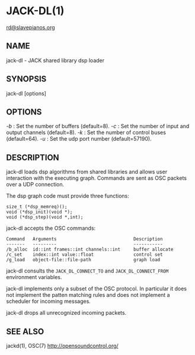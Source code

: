 JACK-DL(1)
==========
<rd@slavepianos.org>

NAME
----
jack-dl - JACK shared library dsp loader

SYNOPSIS
--------
jack-dl [options]

OPTIONS
-------
*-b*
:   Set the number of buffers (default=8).
*-c*
:   Set the number of input and output channels (default=8).
*-k*
:   Set the number of control buses (default=64).
*-u*
:   Set the udp port number (default=57190).

DESCRIPTION
-----------
jack-dl loads dsp algorithms from shared libraries and allows user
interaction with the executing graph.  Commands are sent as OSC
packets over a UDP connection.

The dsp graph code must provide three functions:

    size_t (*dsp_memreq)();
    void (*dsp_init)(void *);
    void (*dsp_step)(void *,int);

jack-dl accepts the OSC commands:

    Command   Arguments                             Description
    -------   ---------                             -----------
    /b_alloc  id::int frames::int channels::int     buffer allocate
    /c_set    index::int value::float               control set
    /g_load   object-file::file-path                graph load

jack-dl consults the `JACK_DL_CONNECT_TO` and `JACK_DL_CONNECT_FROM`
environment variables.

jack-dl implements only a subset of the OSC protocol.  In particular
it does not implement the patten matching rules and does not implement
a scheduler for incoming messages.

jack-dl drops all unrecognized incoming packets.

SEE ALSO
--------
jackd(1), OSC(7) <http://opensoundcontrol.org/>
